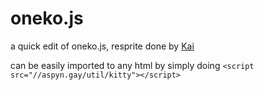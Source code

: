 # oneko.js

a quick edit of oneko.js, resprite done by [Kai](https://twitter.com/draconikai)

can be easily imported to any html by simply doing `<script src="//aspyn.gay/util/kitty"></script>`